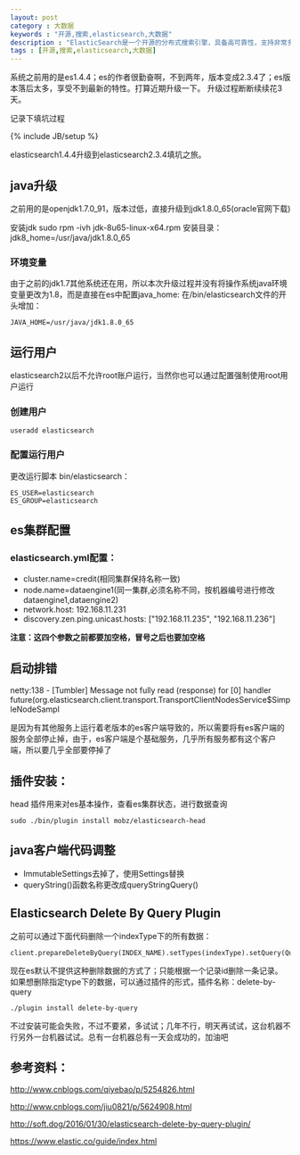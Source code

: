 ```yaml
---
layout: post
category : 大数据 
keywords : "开源,搜索,elasticsearch,大数据"
description : "ElasticSearch是一个开源的分布式搜索引擎，具备高可靠性，支持非常多的企业级搜索用例。像Solr4一样，是基于Lucene构建的。支持时间时间索引和全文检索。官网：http://www.elasticsearch.org"
tags : [开源,搜索,elasticsearch,大数据]
---
```


系统之前用的是es1.4.4；es的作者很勤奋啊，不到两年，版本变成2.3.4了；es版本落后太多，享受不到最新的特性。打算近期升级一下。
升级过程断断续续花3天。

记录下填坑过程
<!--break-->

{% include JB/setup %}

elasticsearch1.4.4升级到elasticsearch2.3.4填坑之旅。

## java升级

之前用的是openjdk1.7.0_91，版本过低，直接升级到jdk1.8.0_65(oracle官网下载)

安装jdk
sudo rpm -ivh jdk-8u65-linux-x64.rpm 
安装目录：
jdk8_home=/usr/java/jdk1.8.0_65

### 环境变量

由于之前的jdk1.7其他系统还在用，所以本次升级过程并没有将操作系统java环境变量更改为1.8，而是直接在es中配置java_home:
在/bin/elasticsearch文件的开头增加：

	JAVA_HOME=/usr/java/jdk1.8.0_65

## 运行用户
elasticsearch2以后不允许root账户运行，当然你也可以通过配置强制使用root用户运行

### 创建用户

	useradd elasticsearch

### 配置运行用户

更改运行脚本 bin/elasticsearch：
 
	ES_USER=elasticsearch
	ES_GROUP=elasticsearch


## es集群配置

### elasticsearch.yml配置：
- cluster.name=credit(相同集群保持名称一致)  
- node.name=dataengine1(同一集群,必须名称不同，按机器编号进行修改dataengine1,dataengine2)
- network.host: 192.168.11.231
- discovery.zen.ping.unicast.hosts: ["192.168.11.235", "192.168.11.236"]
			
**注意：这四个参数之前都要加空格，冒号之后也要加空格**



## 启动排错

netty:138 - [Tumbler] Message not fully read (response) for [0] handler future(org.elasticsearch.client.transport.TransportClientNodesService$SimpleNodeSampl
  
是因为有其他服务上运行着老版本的es客户端导致的，所以需要将有es客户端的服务全部停止掉，由于，es客户端是个基础服务，几乎所有服务都有这个客户端，所以要几乎全部要停掉了

## 插件安装：
head 插件用来对es基本操作，查看es集群状态，进行数据查询

    sudo ./bin/plugin install mobz/elasticsearch-head


## java客户端代码调整

- ImmutableSettings去掉了，使用Settings替换
- queryString()函数名称更改成queryStringQuery()

## Elasticsearch Delete By Query Plugin

之前可以通过下面代码删除一个indexType下的所有数据：
 
    client.prepareDeleteByQuery(INDEX_NAME).setTypes(indexType).setQuery(QueryBuilders.matchAllQuery()).execute().actionGet();
    
现在es默认不提供这种删除数据的方式了；只能根据一个记录id删除一条记录。
如果想删除指定type下的数据，可以通过插件的形式，插件名称：delete-by-query

    ./plugin install delete-by-query

不过安装可能会失败，不过不要紧，多试试；几年不行，明天再试试，这台机器不行另外一台机器试试。总有一台机器总有一天会成功的，加油吧


## 参考资料：
  http://www.cnblogs.com/qiyebao/p/5254826.html
  
  http://www.cnblogs.com/jiu0821/p/5624908.html
  
  http://soft.dog/2016/01/30/elasticsearch-delete-by-query-plugin/
  
  https://www.elastic.co/guide/index.html